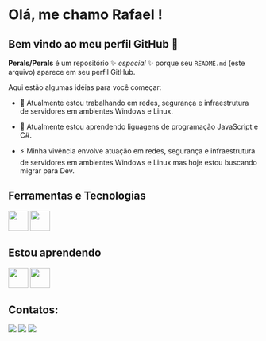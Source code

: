 # Olá, me chamo Rafael ! 
## Bem vindo ao meu perfil GitHub 👋

**Perals/Perals**  é um repositório ✨ _especial_ ✨ porque seu `README.md` (este arquivo) aparece em seu perfil GitHub.

Aqui estão algumas idéias para você começar:

- 🔭 Atualmente estou trabalhando em redes, segurança e infraestrutura de servidores em ambientes Windows e Linux.


- 🌱 Atualmente estou aprendendo liguagens de programação JavaScript e C#.


- ⚡ Minha vivência envolve atuação em redes, segurança e infraestrutura de servidores em ambientes Windows e Linux mas hoje estou buscando migrar para Dev.


## Ferramentas e Tecnologias

<img loading="lazy" src="https://cdn.jsdelivr.net/gh/devicons/devicon/icons/git/git-original.svg" width="40" height="40"/> <img loading="lazy" src="https://cdn.jsdelivr.net/gh/devicons/devicon/icons/linux/linux-original.svg" width="40" height="40"/>

## Estou aprendendo

<img loading="lazy" src="https://cdn.jsdelivr.net/gh/devicons/devicon@latest/icons/javascript/javascript-original.svg" width="40" height="40" /> <img oading="lazy" src="https://cdn.jsdelivr.net/gh/devicons/devicon@latest/icons/csharp/csharp-original.svg" width="40" height="40" />
          

## Contatos:

<div>
<a href="https://www.instagram.com/rafa_peral/" target="_blank"><img loading="lazy" src="https://img.shields.io/badge/-Instagram-%23E4405F?style=for-the-badge&logo=instagram&logoColor=white" target="_blank"></a>
<a href = "mailto:rafaelperal.ads@gmail.com"><img loading="lazy" src="https://img.shields.io/badge/Gmail-D14836?style=for-the-badge&logo=gmail&logoColor=white" target="_blank"></a>
<a href="https://www.linkedin.com/in/rafaelperal/" target="_blank"><img loading="lazy" src="https://img.shields.io/badge/-LinkedIn-%230077B5?style=for-the-badge&logo=linkedin&logoColor=white" target="_blank"></a>   
</div>

<!--<div>
<a href="https://github.com/Perals">
<img loading="lazy" height="180em" src="https://github-readme-stats.vercel.app/api/top-langs/?Perals&layout=compact&langs_count=7&theme=dracula"/>
<img loading="lazy" height="180em" src="https://github-readme-stats.vercel.app/api?Perals&show_icons=true&theme=dracula&include_all_commits=true&count_private=true"/>
</div>
-->          
